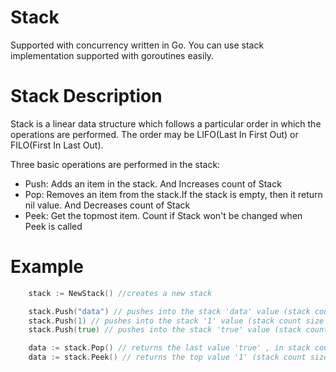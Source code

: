 # Stack

Supported with concurrency written in Go.
You can use stack implementation supported with goroutines easily.

# Stack Description

Stack is a linear data structure which follows a particular order in which the operations are performed.
The order may be LIFO(Last In First Out) or FILO(First In Last Out).

Three basic operations are performed in the stack:
- Push: Adds an item in the stack. And Increases count of Stack
- Pop: Removes an item from the stack.If the stack is empty, then it return nil value. And Decreases count of Stack
- Peek: Get the topmost item. Count if Stack won't be changed when Peek is called

# Example

```go
	stack := NewStack() //creates a new stack

	stack.Push("data") // pushes into the stack 'data' value (stack count size : 1)
	stack.Push(1) // pushes into the stack '1' value (stack count size : 2)
	stack.Push(true) // pushes into the stack 'true' value (stack count size : 3)

	data := stack.Pop() // returns the last value 'true' , in stack count size : 2
	data := stack.Peek() // returns the top value '1' (stack count size : 2)- count won't be changed

```
